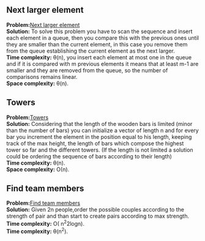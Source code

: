 ## Next larger element
**Problem:**[Next larger element](https://practice.geeksforgeeks.org/problems/next-larger-element/0) \
**Solution:** To solve this problem you have to scan the sequence and insert each element in a queue, then you compare this with the previous ones until
they are smaller than the current element, in this case you remove them from the queue establishing the current element as the next larger. \
**Time complexity:** &theta;(n), you insert each element at most one in the queue and if it is compared with m previous elements it means that at least m-1 are smaller and they are removed 
from the queue, so the number of comparisons remains linear. \
**Space complexity:** &theta;(n).
## Towers
**Problem:**[Towers](http://codeforces.com/problemset/problem/37/A?locale=en) \
**Solution:** Considering that the length of the wooden bars is limited (minor than the number of bars) you can initialize a vector of length n and
for every bar you increment the element in the position equal to his length, keeping track of the max height, the length of bars which compose the highest tower so far 
and the different towers. (If the length is not limited a solution could be ordering the sequence of bars according to their length) \
**Time complexity:** &theta;(n). \
**Space complexity:** &Omicron;(n).
## Find team members
**Problem:**[Find team members](http://codeforces.com/problemset/problem/579/B?locale=en) \
**Solution:** Given 2n people,order the possible couples according to the strength of pair and than start to create pairs according to max strength. \
**Time complexity:** &Omicron;( n<sup>2</sup>2logn).\
**Time complexity:** &theta;(n<sup>2</sup>).
